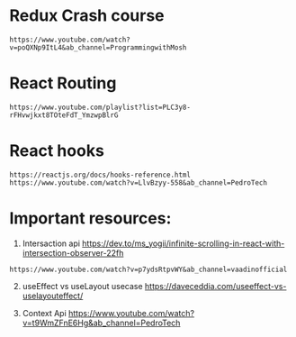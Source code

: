 # Redux Crash course
    https://www.youtube.com/watch?v=poQXNp9ItL4&ab_channel=ProgrammingwithMosh

# React Routing
    https://www.youtube.com/playlist?list=PLC3y8-rFHvwjkxt8TOteFdT_YmzwpBlrG

# React hooks
    https://reactjs.org/docs/hooks-reference.html
    https://www.youtube.com/watch?v=LlvBzyy-558&ab_channel=PedroTech

# Important resources:
  1. Intersaction api
    https://dev.to/ms_yogii/infinite-scrolling-in-react-with-intersection-observer-22fh

    https://www.youtube.com/watch?v=p7ydsRtpvWY&ab_channel=vaadinofficial
  2. useEffect vs useLayout usecase 
   https://daveceddia.com/useeffect-vs-uselayouteffect/

  3. Context Api
    https://www.youtube.com/watch?v=t9WmZFnE6Hg&ab_channel=PedroTech



